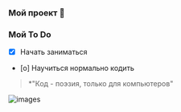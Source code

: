 ### Мой проект 🚀
### Мой To Do
- [x] Начать заниматься
- [o] Научиться нормально кодить
> *"Код - поэзия, только для компьютеров"

![images](https://github.com/user-attachments/assets/e69ddb95-a0b3-4aac-9ef8-e2dbf45e5ecc)

